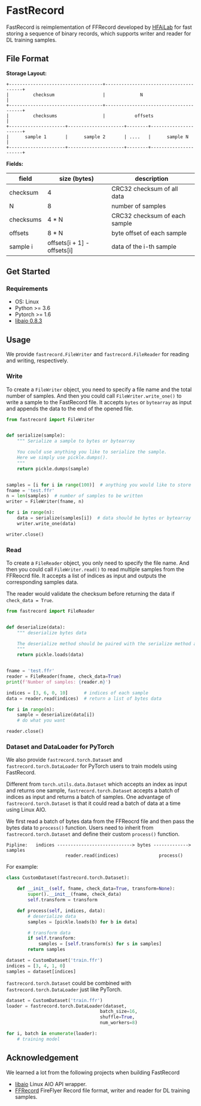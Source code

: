 # FastRecord

FastRecord  is reimplementation of FFRecord developed by [HFAiLab](https://github.com/HFAiLab/ffrecord) for fast storing a sequence of binary records, which supports writer and reader for DL training samples.


## File Format

**Storage Layout:**
```
+-----------------------------------+---------------------------------------+
|         checksum                  |             N                         |
+-----------------------------------+---------------------------------------+
|         checksums                 |           offsets                     |
+---------------------+---------------------+--------+----------------------+
|      sample 1       |      sample 2       | ....   |      sample N        |
+---------------------+---------------------+--------+----------------------+
```

**Fields:**

| field     | size (bytes)                  | description                     |
|-----------|-------------------------------|---------------------------------|
| checksum  | 4                             | CRC32 checksum of all data      |
| N         | 8                             | number of samples               |
| checksums | 4 * N                         | CRC32 checksum of each sample   |
| offsets   | 8 * N                         | byte offset of each sample      |
| sample i  | offsets[i + 1] - offsets[i]   | data of the i-th sample         |

## Get Started

### Requirements

- OS: Linux
- Python >= 3.6
- Pytorch >= 1.6
- [libaio 0.8.3](https://pypi.org/project/libaio/)

## Usage

We provide `fastrecord.FileWriter` and `fastrecord.FileReader` for reading and writing, respectively.

### Write

To create a `FileWriter` object, you need to specify a file name and the total number of samples.
And then you could call `FileWriter.write_one()` to write a sample to the FastRecord file.
It accepts `bytes` or `bytearray` as input and appends the data to the end of the opened file.

```python
from fastrecord import FileWriter


def serialize(sample):
    """ Serialize a sample to bytes or bytearray

    You could use anything you like to serialize the sample.
    Here we simply use pickle.dumps().
    """
    return pickle.dumps(sample)


samples = [i for i in range(100)]  # anything you would like to store
fname = 'test.ffr'
n = len(samples)  # number of samples to be written
writer = FileWriter(fname, n)

for i in range(n):
    data = serialize(samples[i])  # data should be bytes or bytearray
    writer.write_one(data)

writer.close()
```

### Read

To create a `FileReader` object, you only need to specify the file name.
And then you could call `FileWriter.read()` to read multiple samples from the FFReocrd file.
It accepts a list of indices as input and outputs the corresponding samples data.

The reader would validate the checksum before returning the data if `check_data = True`.

```python
from fastrecord import FileReader


def deserialize(data):
    """ deserialize bytes data

    The deserialize method should be paired with the serialize method above.
    """
    return pickle.loads(data)


fname = 'test.ffr'
reader = FileReader(fname, check_data=True)
print(f'Number of samples: {reader.n}')

indices = [3, 6, 0, 10]      # indices of each sample
data = reader.read(indices)  # return a list of bytes data

for i in range(n):
    sample = deserialize(data[i])
    # do what you want

reader.close()
```

### Dataset and DataLoader for PyTorch

We also provide `fastrecord.torch.Dataset` and `fastrecord.torch.DataLoader` for PyTorch users to train
models using FastRecord.

Different from `torch.utils.data.Dataset` which accepts an index as input and returns one sample,
`fastrecord.torch.Dataset` accepts a batch of indices as input and returns a batch of samples.
One advantage of `fastrecord.torch.Dataset` is that it could read a batch of data at a time using Linux AIO.

We first read a batch of bytes data from the FFReocrd file and then pass the bytes data to `process()`
function. Users need to inherit from `fastrecord.torch.Dataset` and define their custom `process()` function.

```
Pipline:   indices ----------------------------> bytes -------------> samples
                      reader.read(indices)               process()
```

For example:

```python
class CustomDataset(fastrecord.torch.Dataset):

    def __init__(self, fname, check_data=True, transform=None):
        super().__init__(fname, check_data)
        self.transform = transform

    def process(self, indices, data):
        # deserialize data
        samples = [pickle.loads(b) for b in data]

        # transform data
        if self.transform:
            samples = [self.transform(s) for s in samples]
        return samples

dataset = CustomDataset('train.ffr')
indices = [3, 4, 1, 0]
samples = dataset[indices]
```

`fastrecord.torch.Dataset` could be combined with `fastrecord.torch.DataLoader` just like PyTorch.

```python
dataset = CustomDataset('train.ffr')
loader = fastrecord.torch.DataLoader(dataset,
                                   batch_size=16,
                                   shuffle=True,
                                   num_workers=8)

for i, batch in enumerate(loader):
    # training model

```

## Acknowledgement

 We learned a lot from the following projects when building FastRecord

 - [libaio](https://github.com/vpelletier/python-libaio) Linux AIO API wrapper.
 - [FFRecord](https://github.com/HFAiLab/ffrecord) FireFlyer Record file format, writer and reader for DL training samples.

